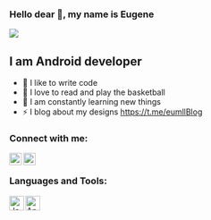 ### Hello dear 👋, my name is Eugene

![](https://t.me/eumllBlog)

## I am Android developer
- 💪 I like to write code
- 🎉 I love to read and play the basketball
- 🥅 I am constantly learning new things
- ⚡ I blog about my designs https://t.me/eumllBlog

### Connect with me:

<img align="left" alt="https://t.me/eumllBlog" width="22px" src="https://www.i-tt.ru/application/files/3015/6526/1057/Telegram-2.png" />
<img align="left" alt="https://vk.com/eugenemll | VK" width="22px" src="https://cdn.jsdelivr.net/npm/simple-icons@v3/icons/vk.svg" />  

<br/>

### Languages and Tools:

<img align="left" alt="Java" width="26px" src="https://cdn-images-1.medium.com/max/1200/1*7khrXvKlEjzsh2VKsc_cAA.png" />
<img align="left" alt="Android Studio" width="26px" src="https://www.freepngimg.com/thumb/android/58547-mobile-app-corona-application-studio-android-software.png" />
